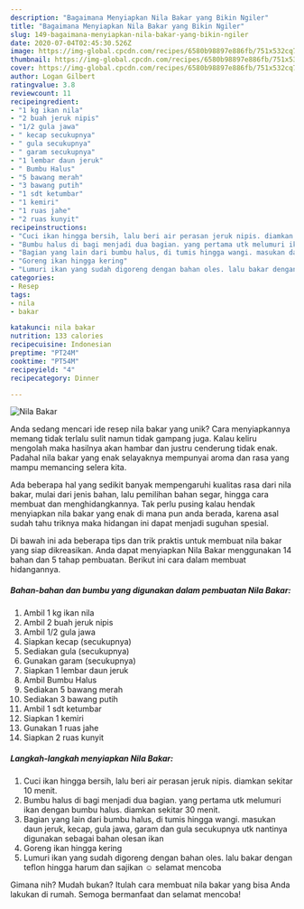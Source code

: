 ```yaml
---
description: "Bagaimana Menyiapkan Nila Bakar yang Bikin Ngiler"
title: "Bagaimana Menyiapkan Nila Bakar yang Bikin Ngiler"
slug: 149-bagaimana-menyiapkan-nila-bakar-yang-bikin-ngiler
date: 2020-07-04T02:45:30.526Z
image: https://img-global.cpcdn.com/recipes/6580b98897e886fb/751x532cq70/nila-bakar-foto-resep-utama.jpg
thumbnail: https://img-global.cpcdn.com/recipes/6580b98897e886fb/751x532cq70/nila-bakar-foto-resep-utama.jpg
cover: https://img-global.cpcdn.com/recipes/6580b98897e886fb/751x532cq70/nila-bakar-foto-resep-utama.jpg
author: Logan Gilbert
ratingvalue: 3.8
reviewcount: 11
recipeingredient:
- "1 kg ikan nila"
- "2 buah jeruk nipis"
- "1/2 gula jawa"
- " kecap secukupnya"
- " gula secukupnya"
- " garam secukupnya"
- "1 lembar daun jeruk"
- " Bumbu Halus"
- "5 bawang merah"
- "3 bawang putih"
- "1 sdt ketumbar"
- "1 kemiri"
- "1 ruas jahe"
- "2 ruas kunyit"
recipeinstructions:
- "Cuci ikan hingga bersih, lalu beri air perasan jeruk nipis. diamkan sekitar 10 menit."
- "Bumbu halus di bagi menjadi dua bagian. yang pertama utk melumuri ikan dengan bumbu halus. diamkan sekitar 30 menit."
- "Bagian yang lain dari bumbu halus, di tumis hingga wangi. masukan daun jeruk, kecap, gula jawa, garam dan gula secukupnya utk nantinya digunakan sebagai bahan olesan ikan"
- "Goreng ikan hingga kering"
- "Lumuri ikan yang sudah digoreng dengan bahan oles. lalu bakar dengan teflon hingga harum dan sajikan ☺️ selamat mencoba"
categories:
- Resep
tags:
- nila
- bakar

katakunci: nila bakar 
nutrition: 133 calories
recipecuisine: Indonesian
preptime: "PT24M"
cooktime: "PT54M"
recipeyield: "4"
recipecategory: Dinner

---
```



![Nila Bakar](https://img-global.cpcdn.com/recipes/6580b98897e886fb/751x532cq70/nila-bakar-foto-resep-utama.jpg)

Anda sedang mencari ide resep nila bakar yang unik? Cara menyiapkannya memang tidak terlalu sulit namun tidak gampang juga. Kalau keliru mengolah maka hasilnya akan hambar dan justru cenderung tidak enak. Padahal nila bakar yang enak selayaknya mempunyai aroma dan rasa yang mampu memancing selera kita.

Ada beberapa hal yang sedikit banyak mempengaruhi kualitas rasa dari nila bakar, mulai dari jenis bahan, lalu pemilihan bahan segar, hingga cara membuat dan menghidangkannya. Tak perlu pusing kalau hendak menyiapkan nila bakar yang enak di mana pun anda berada, karena asal sudah tahu triknya maka hidangan ini dapat menjadi suguhan spesial.




Di bawah ini ada beberapa tips dan trik praktis untuk membuat nila bakar yang siap dikreasikan. Anda dapat menyiapkan Nila Bakar menggunakan 14 bahan dan 5 tahap pembuatan. Berikut ini cara dalam membuat hidangannya.

<!--inarticleads1-->

##### Bahan-bahan dan bumbu yang digunakan dalam pembuatan Nila Bakar:

1. Ambil 1 kg ikan nila
1. Ambil 2 buah jeruk nipis
1. Ambil 1/2 gula jawa
1. Siapkan  kecap (secukupnya)
1. Sediakan  gula (secukupnya)
1. Gunakan  garam (secukupnya)
1. Siapkan 1 lembar daun jeruk
1. Ambil  Bumbu Halus
1. Sediakan 5 bawang merah
1. Sediakan 3 bawang putih
1. Ambil 1 sdt ketumbar
1. Siapkan 1 kemiri
1. Gunakan 1 ruas jahe
1. Siapkan 2 ruas kunyit




<!--inarticleads2-->

##### Langkah-langkah menyiapkan Nila Bakar:

1. Cuci ikan hingga bersih, lalu beri air perasan jeruk nipis. diamkan sekitar 10 menit.
1. Bumbu halus di bagi menjadi dua bagian. yang pertama utk melumuri ikan dengan bumbu halus. diamkan sekitar 30 menit.
1. Bagian yang lain dari bumbu halus, di tumis hingga wangi. masukan daun jeruk, kecap, gula jawa, garam dan gula secukupnya utk nantinya digunakan sebagai bahan olesan ikan
1. Goreng ikan hingga kering
1. Lumuri ikan yang sudah digoreng dengan bahan oles. lalu bakar dengan teflon hingga harum dan sajikan ☺️ selamat mencoba




Gimana nih? Mudah bukan? Itulah cara membuat nila bakar yang bisa Anda lakukan di rumah. Semoga bermanfaat dan selamat mencoba!

